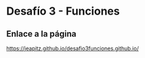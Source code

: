 # Desafío 3 - Funciones

## Enlace a la página

https://jeapitz.github.io/desafio3funciones.github.io/